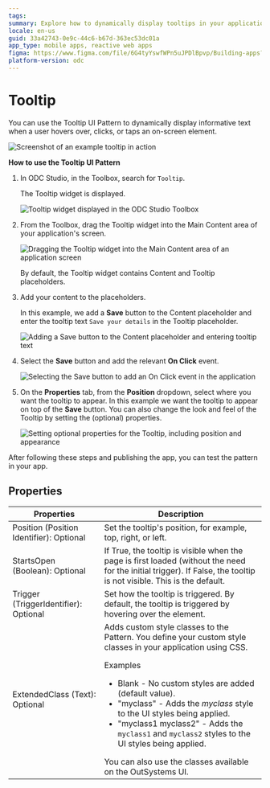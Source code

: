 ```yaml
---
tags: 
summary: Explore how to dynamically display tooltips in your applications using OutSystems Developer Cloud (ODC).
locale: en-us
guid: 33a42743-0e9c-44c6-b67d-363ec53dc01a
app_type: mobile apps, reactive web apps
figma: https://www.figma.com/file/6G4tyYswfWPn5uJPDlBpvp/Building-apps?type=design&node-id=3203%3A11799&t=ZwHw8hXeFhwYsO5V-1
platform-version: odc
---
```


# Tooltip

You can use the Tooltip UI Pattern to dynamically display informative text when a user hovers over, clicks, or taps an on-screen element.

![Screenshot of an example tooltip in action](images/tooltip-example.png "Example Tooltip")

**How to use the Tooltip UI Pattern**

1. In ODC Studio, in the Toolbox, search for `Tooltip`.
  
    The Tooltip widget is displayed.

    ![Tooltip widget displayed in the ODC Studio Toolbox](images/tooltip-widget-ss.png "Tooltip Widget in ODC Studio")

1. From the Toolbox, drag the Tooltip widget into the Main Content area of your application's screen.

    ![Dragging the Tooltip widget into the Main Content area of an application screen](images/tooltip-drag-ss.png "Dragging Tooltip Widget to Screen")

    By default, the Tooltip widget contains Content and Tooltip placeholders.

1. Add your content to the placeholders. 
    
    In this example, we add a **Save** button to the Content placeholder and enter the tooltip text ``Save your details`` in the Tooltip placeholder.

    ![Adding a Save button to the Content placeholder and entering tooltip text](images/tooltip-content-ss.png "Adding Content to Tooltip Widget")
    
1. Select the **Save** button and add the relevant **On Click** event.

    ![Selecting the Save button to add an On Click event in the application](images/tooltip-onclick-ss.png "Adding OnClick Event to Save Button")

1. On the **Properties** tab, from the **Position** dropdown, select where you want the tooltip to appear. In this example we want the tooltip to appear on top of the **Save** button. You can also change the look and feel of the Tooltip by setting the (optional) properties.

    ![Setting optional properties for the Tooltip, including position and appearance](images/tooltip-properties-ss.png "Setting Optional Properties for Tooltip Widget")

After following these steps and publishing the app, you can test the pattern in your app.

## Properties

| Properties                               | Description                                                                                                                                                                                                                                                                                                                                                                                                                                                                                                                                                                                                                                     |
|------------------------------------------|-------------------------------------------------------------------------------------------------------------------------------------------------------------------------------------------------------------------------------------------------------------------------------------------------------------------------------------------------------------------------------------------------------------------------------------------------------------------------------------------------------------------------------------------------------------------------------------------------------------------------------------------------|
| Position (Position Identifier): Optional | Set the tooltip's position, for example, top, right, or left.                                                                                                                                                                                                                                                                                                                                                                                                                                                                                                                                                                                   |
| StartsOpen (Boolean): Optional           | If True, the tooltip is visible when the page is first loaded (without the need for the initial trigger). If False, the tooltip is not visible. This is the default.                                                                                                                                                                                                                                                                                                                                                                                                                                                                            |
| Trigger (TriggerIdentifier): Optional    | Set how the tooltip is triggered. By default, the tooltip is triggered by hovering over the element.                                                                                                                                                                                                                                                                                                                                                                                                                                                                                                                                            |
| ExtendedClass (Text): Optional           | Adds custom style classes to the Pattern. You define your custom style classes in your application using CSS. <p>Examples <ul><li>Blank - No custom styles are added (default value).</li><li>"myclass" - Adds the _myclass_ style to the UI styles being applied.</li><li>"myclass1 myclass2" - Adds the ``myclass1`` and ``myclass2`` styles to the UI styles being applied.</li></ul></p>You can also use the classes available on the OutSystems UI. |
